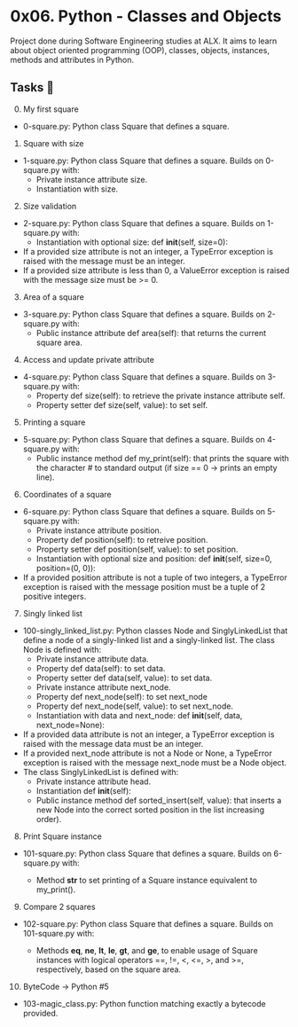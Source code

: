 # 0x06. Python - Classes and Objects
Project done during Software Engineering studies at ALX. It aims to learn about object oriented programming (OOP), classes, objects, instances, methods and attributes in Python.

## Tasks 📃


0. My first square

  - 0-square.py: Python class Square that defines a square.


1. Square with size

  - 1-square.py: Python class Square that defines a square. Builds on 0-square.py with:
    - Private instance attribute size.
    - Instantiation with size.


2. Size validation

  - 2-square.py: Python class Square that defines a square. Builds on 1-square.py with:
    - Instantiation with optional size: def __init__(self, size=0):
  - If a provided size attribute is not an integer, a TypeError exception is raised with the message must be an integer.
  - If a provided size attribute is less than 0, a ValueError exception is raised with the message size must be >= 0.


3. Area of a square

  - 3-square.py: Python class Square that defines a square. Builds on 2-square.py with:
    - Public instance attribute def area(self): that returns the current square area.


4. Access and update private attribute

  - 4-square.py: Python class Square that defines a square. Builds on 3-square.py with:
    - Property def size(self): to retrieve the private instance attribute self.
    - Property setter def size(self, value): to set self.


5. Printing a square

  - 5-square.py: Python class Square that defines a square. Builds on 4-square.py with:
    - Public instance method def my_print(self): that prints the square with the character # to standard output (if size == 0 -> prints an empty line).


6. Coordinates of a square

  - 6-square.py: Python class Square that defines a square. Builds on 5-square.py with:
    - Private instance attribute position.
    - Property def position(self): to retreive position.
    - Property setter def position(self, value): to set position.
    - Instantiation with optional size and position: def __init__(self, size=0, position=(0, 0)):
  - If a provided position attribute is not a tuple of two integers, a TypeError exception is raised with the message position must be a tuple of 2 positive integers.


7. Singly linked list

  - 100-singly_linked_list.py: Python classes Node and SinglyLinkedList that define a node of a singly-linked list and a singly-linked list. The class Node is defined with:
    - Private instance attribute data.
    - Property def data(self): to set data.
    - Property setter def data(self, value): to set data.
    - Private instance attribute next_node.
    - Property def next_node(self): to set next_node
    - Property def next_node(self, value): to set next_node.
    - Instantiation with data and next_node: def __init__(self, data, next_node=None):
  - If a provided data attribute is not an integer, a TypeError exception is raised with the message data must be an integer.
  - If a provided next_node attribute is not a Node or None, a TypeError exception is raised with the message next_node must be a Node object.
  - The class SinglyLinkedList is defined with:
    - Private instance attribute head.
    - Instantiation def __init__(self):
    - Public instance method def sorted_insert(self, value): that inserts a new Node into the correct sorted position in the list increasing order).


8. Print Square instance

  - 101-square.py: Python class Square that defines a square. Builds on 6-square.py with:

    - Method __str__ to set printing of a Square instance equivalent to my_print().


9. Compare 2 squares

  - 102-square.py: Python class Square that defines a square. Builds on 101-square.py with:

    - Methods __eq__, __ne__, __lt__, __le__, __gt__, and __ge__, to enable usage of Square instances with logical operators ==, !=, <, <=, >, and >=, respectively, based on the square area.


10. ByteCode -> Python #5

   - 103-magic_class.py: Python function matching exactly a bytecode provided.
